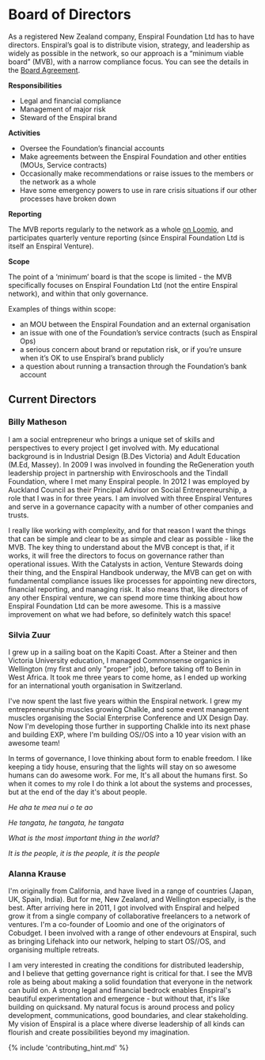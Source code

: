 # Board of Directors

As a registered New Zealand company, Enspiral Foundation Ltd has to have directors. Enspiral’s goal is to distribute vision, strategy, and leadership as widely as possible in the network, so our approach is a “minimum viable board” (MVB), with a narrow compliance focus. You can see the details in the [Board Agreement](http://handbook.enspiral.com/board_agreement.html).

**Responsibilities**

* Legal and financial compliance
* Management of major risk
* Steward of the Enspiral brand

**Activities**

* Oversee the Foundation’s financial accounts
* Make agreements between the Enspiral Foundation and other entities (MOUs, Service contracts)
* Occasionally make recommendations or raise issues to the members or the network as a whole
* Have some emergency powers to use in rare crisis situations if our other processes have broken down

**Reporting**

The MVB reports regularly to the network as a whole [on Loomio](https://www.loomio.org/d/oFN6x8t5/re-introducing-the-enspiral-foundation-mvb-board-of-directors-), and participates quarterly venture reporting (since Enspiral Foundation Ltd is itself an Enspiral Venture).

**Scope**

The point of a ‘minimum’ board is that the scope is limited - the MVB specifically focuses on Enspiral Foundation Ltd (not the entire Enspiral network), and within that only governance.

Examples of things within scope:

* an MOU between the Enspiral Foundation and an external organisation
* an issue with one of the Foundation’s service contracts (such as Enspiral Ops)
* a serious concern about brand or reputation risk, or if you’re unsure when it’s OK to use Enspiral’s brand publicly
* a question about running a transaction through the Foundation’s bank account

## Current Directors

### Billy Matheson
I am a social entrepreneur who brings a unique set of skills and perspectives to every project I get involved with. My educational background is in Industrial Design (B.Des Victoria) and Adult Education (M.Ed, Massey). In 2009 I was involved in founding the ReGeneration youth leadership project in partnership with Enviroschools and the Tindall Foundation, where I met many Enspiral people. In 2012 I was employed by Auckland Council as their Principal Advisor on Social Entrepreneurship, a role that I was in for three years. I am involved with three Enspiral Ventures and serve in a governance capacity with a number of other companies and trusts.

I really like working with complexity, and for that reason I want the things that can be simple and clear to be as simple and clear as possible - like the MVB. The key thing to understand about the MVB concept is that, if it works, it will free the directors to focus on governance rather than operational issues. With the Catalysts in action, Venture Stewards doing their thing, and the Enspiral Handbook underway, the MVB can get on with fundamental compliance issues like processes for appointing new directors, financial reporting, and managing risk. It also means that, like directors of any other Enspiral venture, we can spend more time thinking about how Enspiral Foundation Ltd can be more awesome. This is a massive improvement on what we had before, so definitely watch this space!

### Silvia Zuur
I grew up in a sailing boat on the Kapiti Coast. After a Steiner and then Victoria University education, I managed Commonsense organics in Wellington (my first and only "proper" job), before taking off to Benin in West Africa. It took me three years to come home, as I ended up working for an international youth organisation in Switzerland. 

I've now spent the last five years within the Enspiral network. I grew my entrepreneurship muscles growing Chalkle, and some event management muscles organising the Social Enterprise Conference and UX Design Day. Now I'm developing those further in supporting Chalkle into its next phase and building EXP, where I'm building OS//OS into a 10 year vision with an awesome team!

In terms of governance, I love thinking about form to enable freedom. I like keeping a tidy house, ensuring that the lights will stay on so awesome humans can do awesome work. For me, It's all about the humans first. So when it comes to my role I do think a lot about the systems and processes, but at the end of the day it's about people.

*He aha te mea nui o te ao*

*He tangata, he tangata, he tangata*

*What is the most important thing in the world?*

*It is the people, it is the people, it is the people*

### Alanna Krause
I'm originally from California, and have lived in a range of countries (Japan, UK, Spain, India). But for me, New Zealand, and Wellington especially, is the best. After arriving here in 2011, I got involved with Enspiral and helped grow it from a single company of collaborative freelancers to a network of ventures. I'm a co-founder of Loomio and one of the originators of Cobudget. I been involved with a range of other endevours at Enspiral, such as bringing Lifehack into our network, helping to start OS//OS, and organising multiple retreats.

I am very interested in creating the conditions for distributed leadership, and I believe that getting governance right is critical for that. I see the MVB role as being about making a solid foundation that everyone in the network can build on. A strong legal and financial bedrock enables Enspiral's beautiful experimentation and emergence - but without that, it's like building on quicksand. My natural focus is around process and policy development, communications, good boundaries, and clear stakeholding. My vision of Enspiral is a place where diverse leadership of all kinds can flourish and create possibilities beyond my imagination.

{% include 'contributing_hint.md' %}
